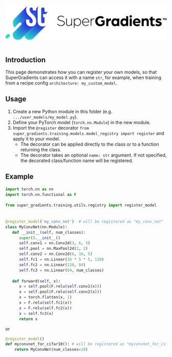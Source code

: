 <div "center">
  <img src="docs/assets/SG_img/SG - Horizontal.png" width="600"/>
 <br/><br/>

## Introduction
This page demonstrates how you can register your own models, so that SuperGradients can access it with a name `str`, for
example, when training from a recipe config `architecture: my_custom_model`.

## Usage
1. Create a new Python module in this folder (e.g. `.../user_models/my_model.py`).
2. Define your PyTorch model (`torch.nn.Module`) in the new module.
3. Import the `@register` decorator 
`from super_gradients.training.models.model_registry import register` and apply it to your model.
   * The decorator can be applied directly to the class or to a function returning the class.
   * The decorator takes an optional `name: str` argument. If not specified, the decorated class/function name will be registered.
   
## Example

```python
import torch.nn as nn
import torch.nn.functional as F

from super_gradients.training.utils.registry import register_model


@register_model('my_conv_net')  # will be registered as "my_conv_net"
class MyConvNet(nn.Module):
   def __init__(self, num_classes):
      super().__init__()
      self.conv1 = nn.Conv2d(3, 6, 5)
      self.pool = nn.MaxPool2d(2, 2)
      self.conv2 = nn.Conv2d(6, 16, 5)
      self.fc1 = nn.Linear(16 * 5 * 5, 120)
      self.fc2 = nn.Linear(120, 84)
      self.fc3 = nn.Linear(84, num_classes)

   def forward(self, x):
      x = self.pool(F.relu(self.conv1(x)))
      x = self.pool(F.relu(self.conv2(x)))
      x = torch.flatten(x, 1)
      x = F.relu(self.fc1(x))
      x = F.relu(self.fc2(x))
      x = self.fc3(x)
      return x
```
or
```python
@register_model()
def myconvnet_for_cifar10(): # will be registered as "myconvnet_for_cifar10"
    return MyConvNet(num_classes=10)
```




  
